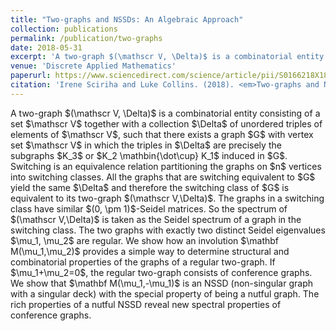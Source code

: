 ```yaml
---
title: "Two-graphs and NSSDs: An Algebraic Approach"
collection: publications
permalink: /publication/two-graphs
date: 2018-05-31
excerpt: 'A two-graph $(\mathscr V, \Delta)$ is a combinatorial entity consisting of a set $\mathscr V$ together with a collection $\Delta$ of unordered triples of elements of $\mathscr V$, such that there exists a graph $G$ with vertex set $\mathscr V$'
venue: 'Discrete Applied Mathematics'
paperurl: https://www.sciencedirect.com/science/article/pii/S0166218X18302610
citation: 'Irene Sciriha and Luke Collins. (2018). <em>Two-graphs and NSSDs: An algebraic approach</em>, Discrete Applied Mathematics. DOI: <a href="https://doi.org/10.1016/j.dam.2018.05.003">10.1016/j.dam.2018.05.003</a>.'
---
```

<p>A two-graph $(\mathscr V, \Delta)$ is a combinatorial entity consisting of a set $\mathscr V$ together with a collection $\Delta$ of unordered triples of elements of $\mathscr V$, such that there exists a graph $G$ with vertex set $\mathscr V$ in which the triples in $\Delta$ are precisely the subgraphs $K_3$ or $K_2 \mathbin{\dot\cup} K_1$ induced in $G$. Switching is an equivalence relation partitioning the graphs on $n$ vertices into switching classes. All the graphs that are switching equivalent to $G$ yield the same $\Delta$ and therefore the switching class of $G$ is equivalent to its two-graph $(\mathscr V,\Delta)$. The graphs in a switching class have similar $(0, \pm 1)$-Seidel matrices. So the spectrum of $(\mathscr V,\Delta)$ is taken as the Seidel spectrum of a graph in the switching class. The two graphs with exactly two distinct Seidel eigenvalues $\mu_1, \mu_2$ are regular. We show how an involution $\mathbf M(\mu_1,\mu_2)$ provides a simple way to determine structural and combinatorial properties of the graphs of a regular two-graph. If $\mu_1+\mu_2=0$, the regular two-graph consists of conference graphs. We show that $\mathbf M(\mu_1,-\mu_1)$ is an NSSD (non-singular graph with a singular deck) with the special property of being a nutful graph. The rich properties of a nutful NSSD reveal new spectral properties of conference graphs.</p>
